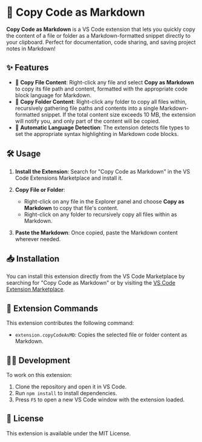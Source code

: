 # 🚀 Copy Code as Markdown

**Copy Code as Markdown** is a VS Code extension that lets you quickly copy the content of a file or folder as a Markdown-formatted snippet directly to your clipboard. Perfect for documentation, code sharing, and saving project notes in Markdown!

## ✨ Features

- 📄 **Copy File Content**: Right-click any file and select **Copy as Markdown** to copy its file path and content, formatted with the appropriate code block language for Markdown.
- 📂 **Copy Folder Content**: Right-click any folder to copy all files within, recursively gathering file paths and contents into a single Markdown-formatted snippet. If the total content size exceeds 10 MB, the extension will notify you, and only part of the content will be copied.
- 🌈 **Automatic Language Detection**: The extension detects file types to set the appropriate syntax highlighting in Markdown code blocks.

## 🛠️ Usage

1. **Install the Extension**: Search for "Copy Code as Markdown" in the VS Code Extensions Marketplace and install it.
2. **Copy File or Folder**:

   - Right-click on any file in the Explorer panel and choose **Copy as Markdown** to copy that file's content.
   - Right-click on any folder to recursively copy all files within as Markdown.

3. **Paste the Markdown**: Once copied, paste the Markdown content wherever needed.

## 📥 Installation

You can install this extension directly from the VS Code Marketplace by searching for "Copy Code as Markdown" or by visiting the [VS Code Extension Marketplace](https://marketplace.visualstudio.com/vscode).

## 📜 Extension Commands

This extension contributes the following command:

- `extension.copyCodeAsMD`: Copies the selected file or folder content as Markdown.

## 👩‍💻 Development

To work on this extension:

1. Clone the repository and open it in VS Code.
2. Run `npm install` to install dependencies.
3. Press `F5` to open a new VS Code window with the extension loaded.

## 📄 License

This extension is available under the MIT License.
